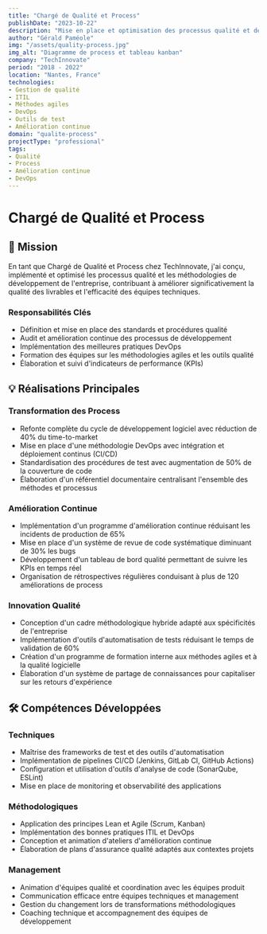 ```yaml
---
title: "Chargé de Qualité et Process"
publishDate: "2023-10-22"
description: "Mise en place et optimisation des processus qualité et des méthodologies de développement dans un environnement IT agile."
author: "Gérald Paméole"
img: "/assets/quality-process.jpg"
img_alt: "Diagramme de process et tableau kanban"
company: "TechInnovate"
period: "2018 - 2022"
location: "Nantes, France"
technologies:
- Gestion de qualité
- ITIL
- Méthodes agiles
- DevOps
- Outils de test
- Amélioration continue
domain: "qualite-process"
projectType: "professional"
tags:
- Qualité
- Process
- Amélioration continue
- DevOps
---
```


# Chargé de Qualité et Process

## 🎯 Mission

En tant que Chargé de Qualité et Process chez TechInnovate, j'ai conçu, implémenté et optimisé les processus qualité et les méthodologies de développement de l'entreprise, contribuant à améliorer significativement la qualité des livrables et l'efficacité des équipes techniques.

### Responsabilités Clés

- Définition et mise en place des standards et procédures qualité
- Audit et amélioration continue des processus de développement
- Implémentation des meilleures pratiques DevOps
- Formation des équipes sur les méthodologies agiles et les outils qualité
- Élaboration et suivi d'indicateurs de performance (KPIs)

## 💡 Réalisations Principales

### Transformation des Process

- Refonte complète du cycle de développement logiciel avec réduction de 40% du time-to-market
- Mise en place d'une méthodologie DevOps avec intégration et déploiement continus (CI/CD)
- Standardisation des procédures de test avec augmentation de 50% de la couverture de code
- Élaboration d'un référentiel documentaire centralisant l'ensemble des méthodes et processus

### Amélioration Continue

- Implémentation d'un programme d'amélioration continue réduisant les incidents de production de 65%
- Mise en place d'un système de revue de code systématique diminuant de 30% les bugs
- Développement d'un tableau de bord qualité permettant de suivre les KPIs en temps réel
- Organisation de rétrospectives régulières conduisant à plus de 120 améliorations de process

### Innovation Qualité

- Conception d'un cadre méthodologique hybride adapté aux spécificités de l'entreprise
- Implémentation d'outils d'automatisation de tests réduisant le temps de validation de 60%
- Création d'un programme de formation interne aux méthodes agiles et à la qualité logicielle
- Élaboration d'un système de partage de connaissances pour capitaliser sur les retours d'expérience

## 🛠 Compétences Développées

### Techniques

- Maîtrise des frameworks de test et des outils d'automatisation
- Implémentation de pipelines CI/CD (Jenkins, GitLab CI, GitHub Actions)
- Configuration et utilisation d'outils d'analyse de code (SonarQube, ESLint)
- Mise en place de monitoring et observabilité des applications

### Méthodologiques

- Application des principes Lean et Agile (Scrum, Kanban)
- Implémentation des bonnes pratiques ITIL et DevOps
- Conception et animation d'ateliers d'amélioration continue
- Élaboration de plans d'assurance qualité adaptés aux contextes projets

### Management

- Animation d'équipes qualité et coordination avec les équipes produit
- Communication efficace entre équipes techniques et management
- Gestion du changement lors de transformations méthodologiques
- Coaching technique et accompagnement des équipes de développement
